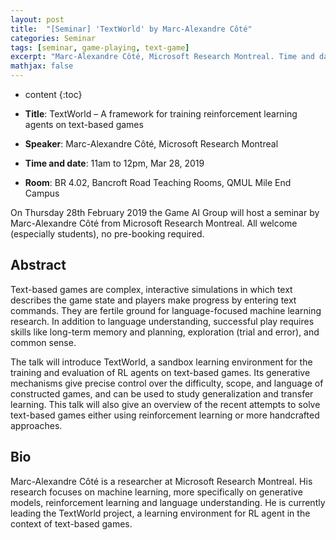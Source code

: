 ```yaml
---
layout: post
title:  "[Seminar] 'TextWorld' by Marc-Alexandre Côté"
categories: Seminar
tags: [seminar, game-playing, text-game]
excerpt: "Marc-Alexandre Côté, Microsoft Research Montreal. Time and date: 11am to 12pm, Mar 28, 2019. Title: TextWorld – A framework for training reinforcement learning agents on text-based games. Room: BR 4.02, Bancroft Road Teaching Rooms, QMUL Mile End Campus"
mathjax: false
---
```


* content
{:toc}

* **Title**: TextWorld – A framework for training reinforcement learning agents on text-based games
* **Speaker**: Marc-Alexandre Côté, Microsoft Research Montreal
* **Time and date**: 11am to 12pm, Mar 28, 2019
* **Room**: BR 4.02, Bancroft Road Teaching Rooms, QMUL Mile End Campus

On Thursday 28th February 2019 the Game AI Group will host a seminar by Marc-Alexandre Côté from Microsoft Research Montreal. All welcome (especially students), no pre-booking required.

## Abstract

Text-based games are complex, interactive simulations in which text describes the game state and players make progress by entering text commands. They are fertile ground for language-focused machine learning research. In addition to language understanding, successful play requires skills like long-term memory and planning, exploration (trial and error), and common sense.

The talk will introduce TextWorld, a sandbox learning environment for the training and evaluation of RL agents on text-based games. Its generative mechanisms give precise control over the difficulty, scope, and language of constructed games, and can be used to study generalization and transfer learning. This talk will also give an overview of the recent attempts to solve text-based games either using reinforcement learning or more handcrafted approaches.

## Bio
Marc-Alexandre Côté is a researcher at Microsoft Research Montreal. His research focuses on machine learning, more specifically on generative models, reinforcement learning and language understanding. He is currently leading the TextWorld project, a learning environment for RL agent in the context of text-based games.

